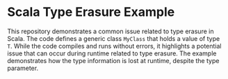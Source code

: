 # Scala Type Erasure Example

This repository demonstrates a common issue related to type erasure in Scala.  The code defines a generic class `MyClass` that holds a value of type `T`.  While the code compiles and runs without errors, it highlights a potential issue that can occur during runtime related to type erasure. The example demonstrates how the type information is lost at runtime, despite the type parameter. 